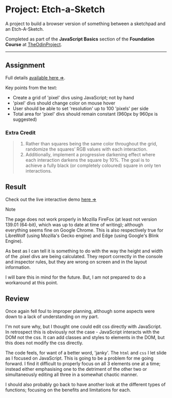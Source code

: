 # Project: Etch-a-Sketch

A project to build a browser version of something between a sketchpad and an Etch-A-Sketch.

Completed as part of the **JavaScript Basics** section of the **Foundation Course** at
[TheOdinProject](https://www.theodinproject.com).

---

## Assignment

Full details [available here &rArr;](https://www.theodinproject.com/lessons/foundations-etch-a-sketch).

Key points from the text:

- Create a grid of 'pixel' divs using JavaScript; not by hand
- 'pixel' divs should change color on mouse hover
- User should be able to set 'resolution' up to 100 'pixels' per side
- Total area for 'pixel' divs should remain constant (960px by 960px is suggested)

### Extra Credit

> 1. Rather than squares being the same color throughout the grid, randomize the squares’ RGB values with each interaction.
> 2. Additionally, implement a progressive darkening effect where each interaction darkens the square by 10%. The goal is to achieve a fully black (or completely coloured) square in only ten interactions.

## Result

Check out the live interactive demo [here &rArr;](https://odinprojectassignmentsbypw80.github.io/javascript-basics_project-etch-a-sketch/)

>[!NOTE]
> The page does not work properly in Mozilla FireFox (at least not version 139.01 (64-bit), which was up to date at time
> of writing); although everything seems fine on Google Chrome. This is also respectively true for LibreWolf (using
> Mozilla's Gecko engine) and Edge (using Google's Blink Engine).
>
> As best as I can tell it is something to do with the way the height and width of the .pixel divs are being calculated.
> They report correctly in the console and inspector rules, but they are wrong on screen and in the layout information.
>
> I will bare this in mind for the future. But, I am not prepared to do a workaround at this point.

## Review

Once again fell foul to improper planning, although some aspects were down to a lack of understanding on my part.

I'm not sure why, but I thought one could edit css directly with JavaScript. In retrospect this is obviously not the
case - JavaScript interacts with the DOM not the css. It can add classes and styles to elements in the DOM, but this
does not modify the css directly.

The code feels, for want of a better word, 'janky'. The `html` and `css` I let slide as I focused on JavaScript. This is
going to be a problem for me going forward. I find it difficult to properly focus on all 3 elements one at a time;
instead either emphasising one to the detriment of the other two or simultaneously editing all three in a somewhat
chaotic manner.

I should also probably go back to have another look at the different types of functions; focusing on the benefits and
limitations for each.
